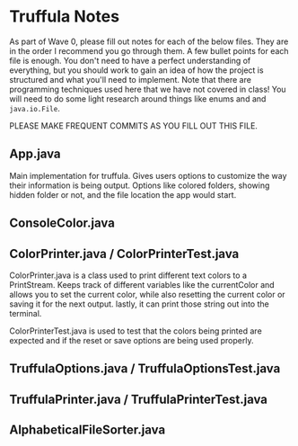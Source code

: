 # Truffula Notes

As part of Wave 0, please fill out notes for each of the below files. They are in the order I recommend you go through them. A few bullet points for each file is enough. You don't need to have a perfect understanding of everything, but you should work to gain an idea of how the project is structured and what you'll need to implement. Note that there are programming techniques used here that we have not covered in class! You will need to do some light research around things like enums and and `java.io.File`.

PLEASE MAKE FREQUENT COMMITS AS YOU FILL OUT THIS FILE.

## App.java

Main implementation for truffula. Gives users options to customize the way their information is being output. Options like colored folders, showing hidden folder or not, and the file location the app would start.

## ConsoleColor.java

## ColorPrinter.java / ColorPrinterTest.java

ColorPrinter.java is a class used to print different text colors to a PrintStream. Keeps track of different variables like the currentColor and allows you to set the current color, while also resetting the current color or saving it for the next output. lastly, it can print those string out into the terminal.

ColorPrinterTest.java is used to test that the colors being printed are expected and if the reset or save options are being used properly.

## TruffulaOptions.java / TruffulaOptionsTest.java

## TruffulaPrinter.java / TruffulaPrinterTest.java

## AlphabeticalFileSorter.java

